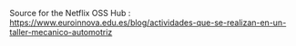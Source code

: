 Source for the Netflix OSS Hub : https://www.euroinnova.edu.es/blog/actividades-que-se-realizan-en-un-taller-mecanico-automotriz
